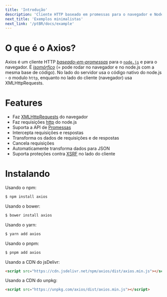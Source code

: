 ```yaml
---
title: 'Introdução'
description: 'Cliente HTTP baseado em promessas para o navegador e Node.js'
next_title: 'Exemplos minimalistas'
next_link: '/ptBR/docs/example'
---
```


# O que é o Axios?
Axios é um cliente HTTP *[baseado-em-promessas](https://javascript.info/promise-basics)* para o [`node.js`](https://nodejs.org) e para o navegador. É *[isomórfico](https://www.lullabot.com/articles/what-is-an-isomorphic-application)*  (= pode rodar no navegador e no node.js com a mesma base de código). No lado do servidor usa o código nativo do node.js - o modulo `http`, enquanto no lado do cliente (navegador) usa XMLHttpRequests.

# Features

- Faz [XMLHttpRequests](https://developer.mozilla.org/en-US/docs/Web/API/XMLHttpRequest) do navegador
- Faz requisições [http](http://nodejs.org/api/http.html) do node.js
- Suporta a API de [Promessas](https://developer.mozilla.org/en-US/docs/Web/JavaScript/Reference/Global_Objects/Promise) 
- Intercepta requisições e respostas
- Transforma os dados de requisições e de respostas
- Cancela requisições
- Automaticamente transforma dados para JSON
- Suporta proteções contra [XSRF](http://en.wikipedia.org/wiki/Cross-site_request_forgery) no lado do cliente

# Instalando

Usando o npm:

```bash
$ npm install axios
```

Usando o bower:

```bash
$ bower install axios
```

Usando o yarn:

```bash
$ yarn add axios
```

Usando o pnpm:

```bash
$ pnpm add axios
```

Usando a CDN do jsDelivr:

```html
<script src="https://cdn.jsdelivr.net/npm/axios/dist/axios.min.js"></script>
```

Usando a CDN do unpkg:

```html
<script src="https://unpkg.com/axios/dist/axios.min.js"></script>
```
